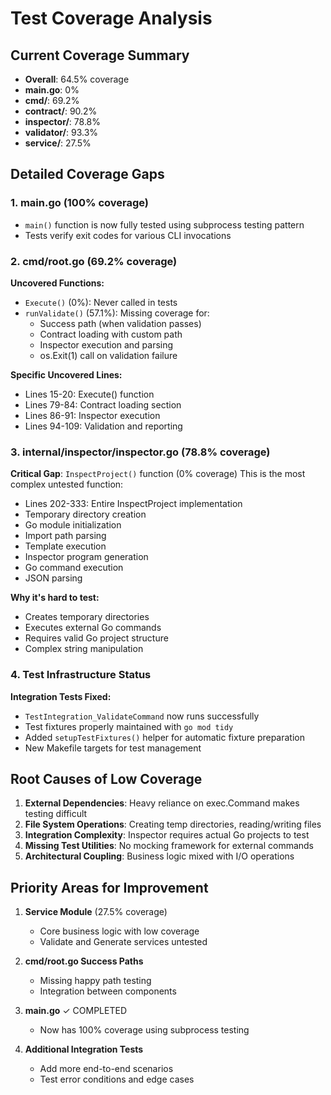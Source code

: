 # Test Coverage Analysis

## Current Coverage Summary

- **Overall**: 64.5% coverage
- **main.go**: 0%
- **cmd/**: 69.2%
- **contract/**: 90.2%
- **inspector/**: 78.8%
- **validator/**: 93.3%
- **service/**: 27.5%

## Detailed Coverage Gaps

### 1. main.go (100% coverage)
- `main()` function is now fully tested using subprocess testing pattern
- Tests verify exit codes for various CLI invocations

### 2. cmd/root.go (69.2% coverage)

**Uncovered Functions:**
- `Execute()` (0%): Never called in tests
- `runValidate()` (57.1%): Missing coverage for:
  - Success path (when validation passes)
  - Contract loading with custom path
  - Inspector execution and parsing
  - os.Exit(1) call on validation failure

**Specific Uncovered Lines:**
- Lines 15-20: Execute() function
- Lines 79-84: Contract loading section
- Lines 86-91: Inspector execution
- Lines 94-109: Validation and reporting

### 3. internal/inspector/inspector.go (78.8% coverage)

**Critical Gap**: `InspectProject()` function (0% coverage)
This is the most complex untested function:
- Lines 202-333: Entire InspectProject implementation
- Temporary directory creation
- Go module initialization
- Import path parsing
- Template execution
- Inspector program generation
- Go command execution
- JSON parsing

**Why it's hard to test:**
- Creates temporary directories
- Executes external Go commands
- Requires valid Go project structure
- Complex string manipulation

### 4. Test Infrastructure Status

**Integration Tests Fixed:**
- `TestIntegration_ValidateCommand` now runs successfully
- Test fixtures properly maintained with `go mod tidy`
- Added `setupTestFixtures()` helper for automatic fixture preparation
- New Makefile targets for test management

## Root Causes of Low Coverage

1. **External Dependencies**: Heavy reliance on exec.Command makes testing difficult
2. **File System Operations**: Creating temp directories, reading/writing files
3. **Integration Complexity**: Inspector requires actual Go projects to test
4. **Missing Test Utilities**: No mocking framework for external commands
5. **Architectural Coupling**: Business logic mixed with I/O operations

## Priority Areas for Improvement

1. **Service Module** (27.5% coverage)
   - Core business logic with low coverage
   - Validate and Generate services untested

2. **cmd/root.go Success Paths**
   - Missing happy path testing
   - Integration between components

3. **main.go** ✓ COMPLETED
   - Now has 100% coverage using subprocess testing

4. **Additional Integration Tests**
   - Add more end-to-end scenarios
   - Test error conditions and edge cases
